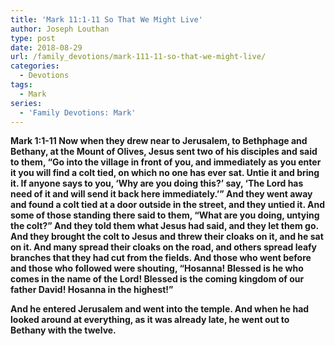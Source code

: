 ```yaml
---
title: 'Mark 11:1-11 So That We Might Live'
author: Joseph Louthan
type: post
date: 2018-08-29
url: /family_devotions/mark-111-11-so-that-we-might-live/
categories:
  - Devotions
tags:
  - Mark
series:
  - 'Family Devotions: Mark'
---
```


**Mark 1:1-11 Now when they drew near to Jerusalem, to Bethphage and Bethany, at the Mount of Olives, Jesus sent two of his disciples and said to them, “Go into the village in front of you, and immediately as you enter it you will find a colt tied, on which no one has ever sat. Untie it and bring it. If anyone says to you, ‘Why are you doing this?’ say, ‘The Lord has need of it and will send it back here immediately.’” And they went away and found a colt tied at a door outside in the street, and they untied it. And some of those standing there said to them, “What are you doing, untying the colt?” And they told them what Jesus had said, and they let them go. And they brought the colt to Jesus and threw their cloaks on it, and he sat on it. And many spread their cloaks on the road, and others spread leafy branches that they had cut from the fields. And those who went before and those who followed were shouting, “Hosanna! Blessed is he who comes in the name of the Lord! Blessed is the coming kingdom of our father David! Hosanna in the highest!”**

**And he entered Jerusalem and went into the temple. And when he had looked around at everything, as it was already late, he went out to Bethany with the twelve.**